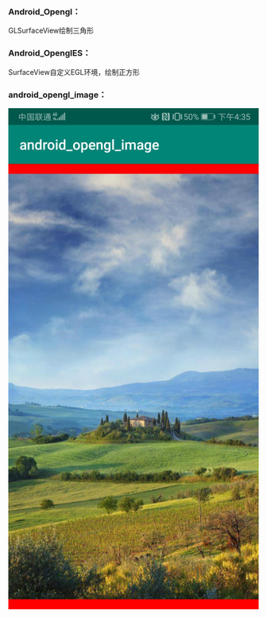 ### Android_Opengl：

GLSurfaceView绘制三角形

### Android_OpenglES：

SurfaceView自定义EGL环境，绘制正方形

### android_opengl_image：

![avatar](../img/android_opengl_image.jpg)